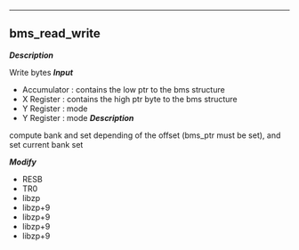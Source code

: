 ---

## bms_read_write
***Description***

Write bytes
***Input***

* Accumulator : contains the low ptr to the bms structure
* X Register : contains the high ptr byte to the bms structure
* Y Register : mode 
* Y Register : mode 
***Description***

compute bank and set depending of the offset (bms_ptr must be set), and set current bank set


***Modify***

* RESB
* TR0
* libzp
* libzp+9
* libzp+9
* libzp+9
* libzp+9


